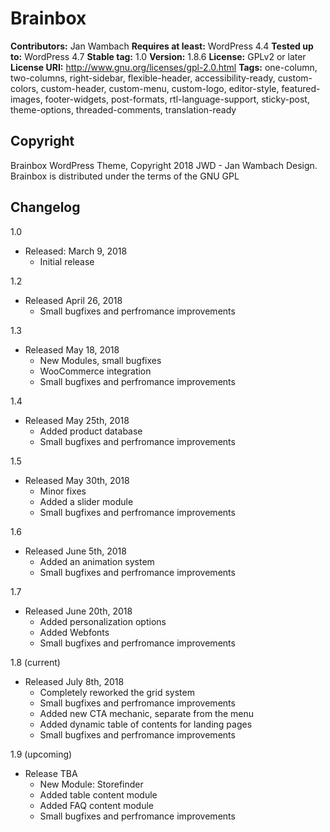 # Brainbox

**Contributors:** Jan Wambach
**Requires at least:** WordPress 4.4
**Tested up to:** WordPress 4.7
**Stable tag:** 1.0
**Version:** 1.8.6
**License:** GPLv2 or later
**License URI:** http://www.gnu.org/licenses/gpl-2.0.html
**Tags:** one-column, two-columns, right-sidebar, flexible-header, accessibility-ready, custom-colors, custom-header, custom-menu, custom-logo, editor-style, featured-images, footer-widgets, post-formats, rtl-language-support, sticky-post, theme-options, threaded-comments, translation-ready

## Copyright
Brainbox WordPress Theme, Copyright 2018 JWD - Jan Wambach Design. Brainbox is distributed under the terms of the GNU GPL


## Changelog
1.0
- Released: March 9, 2018
    - Initial release

1.2
- Released April 26, 2018
    - Small bugfixes and perfromance improvements

1.3
- Released May 18, 2018
    - New Modules, small bugfixes
    - WooCommerce integration
    - Small bugfixes and perfromance improvements

1.4
- Released May 25th, 2018
    - Added product database
    - Small bugfixes and perfromance improvements

1.5
- Released May 30th, 2018
    - Minor fixes
    - Added a slider module
    - Small bugfixes and perfromance improvements

1.6
- Released June 5th, 2018
    - Added an animation system
    - Small bugfixes and perfromance improvements

1.7
- Released June 20th, 2018
    - Added personalization options
    - Added Webfonts
    - Small bugfixes and perfromance improvements

1.8 (current)
- Released July 8th, 2018
    - Completely reworked the grid system
    - Small bugfixes and perfromance improvements
    - Added new CTA mechanic, separate from the menu
    - Added dynamic table of contents for landing pages
    - Small bugfixes and perfromance improvements

1.9 (upcoming)
- Release TBA
    - New Module: Storefinder
    - Added table content module
    - Added FAQ content module
    - Small bugfixes and perfromance improvements
